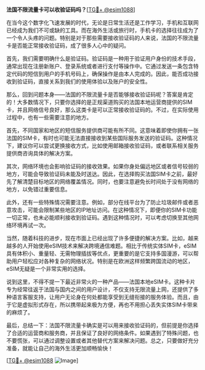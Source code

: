 **法国不限流量卡可以收验证码吗？**[[TG💪+ @esim1088](https://t.me/s/esim1088)]

在当今这个数字化飞速发展的时代，无论是日常生活还是工作学习，手机和互联网已经成为我们不可或缺的工具。而在海外生活或旅行时，手机卡的选择往往成为了一个令人头疼的问题。特别是对于那些需要接收验证码的人来说，法国的不限流量卡是否能正常接收验证码，成了很多人心中的疑问。

首先，我们需要明确什么是验证码。验证码是一种用于验证用户身份的技术手段，通常出现在注册新账户、登录系统或者进行支付等操作中。它通过发送一条包含特定代码的短信到用户的手机号码上，确保操作是由本人完成的。因此，能否成功接收到验证码，直接关系到我们的使用体验以及账户的安全性。

那么，回到问题本身——法国的不限流量卡是否能够接收验证码呢？答案是肯定的！大多数情况下，只要你选择的是正规渠道购买的法国本地运营商提供的SIM卡，并且网络信号良好，那么这类卡是可以正常接收验证码的。不过，在实际使用过程中，也有一些需要注意的地方。

首先，不同国家和地区的短信服务提供商可能有所不同。这意味着即使你拥有一张法国的SIM卡，有时也可能无法直接接收到某些国际服务发送的验证码。这种情况下，建议你可以尝试更换接收方式，比如使用邮箱接收验证码，或者联系相关服务提供商咨询具体的解决方案。

其次，网络环境也会影响验证码的接收效果。如果你身处偏远地区或者信号较弱的地方，可能会导致验证码未能及时送达。因此，在选择购买法国SIM卡之前，最好先了解清楚目标地区的网络覆盖情况。同时，也要注意避免长时间处于没有网络的地方，以免错过重要信息。

此外，还有一些特殊情况需要注意。例如，部分在线平台为了防止垃圾邮件或者恶意攻击，可能会限制某些地区的IP地址访问。在这种情况下，即便你的SIM卡功能一切正常，也未必能顺利接收到验证码。遇到这种情况时，可以考虑切换至其他网络环境再试一次。

当然，随着科技的进步，现在市面上已经出现了许多便捷的解决方案。比如，越来越多的人开始使用eSIM技术来解决跨境通信难题。相比于传统实体SIM卡，eSIM具有体积小、重量轻、无需物理插拔等优点，更重要的是它支持多国漫游，可以帮助用户轻松应对各种复杂的网络状况。特别是在欧洲这样频繁跨国流动的地区，eSIM无疑是一个非常实用的选择。

说到这里，不得不提一下最近非常火的一种产品——法国本地eSIM卡。这种卡片专为经常往返于法国与国内之间的用户设计，不仅支持无限流量上网，还提供了多种语言客服支持，让用户无论身在何处都能享受到无缝衔接的服务体验。而且，由于它是虚拟形式存在，所以携带起来极为方便，再也不用担心丢失实体SIM卡带来的麻烦了。

最后，总结一下：法国不限流量卡确实是可以用来接收验证码的，但前提是你选择了合适的运营商和服务商，并且保证了良好的网络条件。如果遇到了特殊问题，也不要慌张，可以通过调整设置或者其他替代方案来解决问题。总之，只要做好充分准备，就能让自己的海外生活更加顺畅愉快！

[[TG💪+ @esim1088](https://t.me/s/esim1088) ![Image](https://i.postimg.cc/4NQfJmqS/Snipaste-2025-05-13-00-14-12.png)]